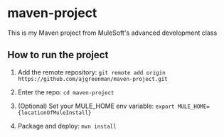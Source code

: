 # maven-project

This is my Maven project from MuleSoft's advanced development class

## How to run the project

1. Add the remote repository: `git remote add origin https://github.com/ajgreenman/maven-project.git`

1. Enter the repo: `cd maven-project`

1. (Optional) Set your MULE_HOME env variable: `export MULE_HOME={locationOfMuleInstall}`

1. Package and deploy: `mvn install`
